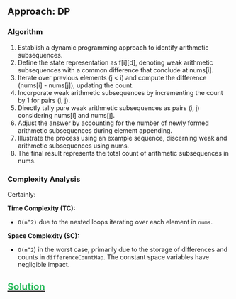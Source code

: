## Approach: DP

### Algorithm

1. Establish a dynamic programming approach to identify arithmetic subsequences.
2. Define the state representation as f[i][d], denoting weak arithmetic subsequences with a common difference that conclude at nums[i].
3. Iterate over previous elements (j < i) and compute the difference (nums[i] - nums[j]), updating the count.
4. Incorporate weak arithmetic subsequences by incrementing the count by 1 for pairs (i, j).
5. Directly tally pure weak arithmetic subsequences as pairs (i, j) considering nums[i] and nums[j].
6. Adjust the answer by accounting for the number of newly formed arithmetic subsequences during element appending.
7. Illustrate the process using an example sequence, discerning weak and arithmetic subsequences using nums.
8. The final result represents the total count of arithmetic subsequences in nums.

### Complexity Analysis

Certainly:

**Time Complexity (TC):**
- `O(n^2)` due to the nested loops iterating over each element in `nums`.

**Space Complexity (SC):**
- `O(n^2`) in the worst case, primarily due to the storage of differences and counts in `differenceCountMap`.
The constant space variables have negligible impact.

## [<span style='color: rgb(44, 187, 93)'>Solution</span>](./solution.ts)

